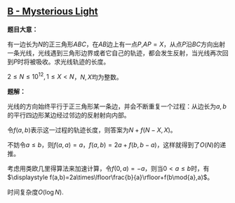 ## [B - Mysterious Light](https://agc001.contest.atcoder.jp/tasks/agc001_b)

**题目大意：**

有一边长为$N$的正三角形$ABC$，在$AB$边上有一点$P$,$AP=X$，从点$P$沿$BC$方向出射一条光线，光线遇到三角形边界或者它自己的轨迹，都会发生反射，当光线再次回到$P$时将被吸收。求光线轨迹的长度。

$2\le N\le 10^{12},1\le X<N$，$N,X$均为整数。

**题解：**

光线的方向始终平行于正三角形某一条边，并会不断重复一个过程：从边长为$a,b$的平行四边形某边经过邻边的反射射向内部。

令$f(a,b)$表示这一过程的轨迹长度，则答案为$N+f(N-X,X)$。

不妨令$a\le b$，则$f(a,a)=a$，$f(a,b)=2a+f(b,b-a)$，这样就得到了$O(N)$的递推。

考虑用类欧几里得算法来加速计算，令$f(0,a)=-a$，则当$0<a\le b$时，有$\displaystyle f(a,b)=2a\times\lfloor\frac{b}{a}\rfloor+f(b\mod{a},a)$。

时间复杂度$O(\log{N})$.